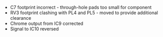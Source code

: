 * C7 footprint incorrect - through-hole pads too small for component
* RV3 footprint clashing with PL4 and PL5 - moved to provide additional clearance
* Chrome output from IC9 corrected
* Signal to IC10 reversed